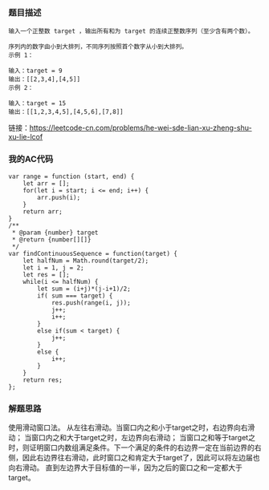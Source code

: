 ### 题目描述
```
输入一个正整数 target ，输出所有和为 target 的连续正整数序列（至少含有两个数）。

序列内的数字由小到大排列，不同序列按照首个数字从小到大排列。
示例 1：

输入：target = 9
输出：[[2,3,4],[4,5]]
示例 2：

输入：target = 15
输出：[[1,2,3,4,5],[4,5,6],[7,8]]
```
链接：https://leetcode-cn.com/problems/he-wei-sde-lian-xu-zheng-shu-xu-lie-lcof

### 我的AC代码
```
var range = function (start, end) {
    let arr = [];
    for(let i = start; i <= end; i++) {
        arr.push(i);
    }
    return arr;
}
/**
 * @param {number} target
 * @return {number[][]}
 */
var findContinuousSequence = function(target) {
    let halfNum = Math.round(target/2);
    let i = 1, j = 2;
    let res = [];
    while(i <= halfNum) {
        let sum = (i+j)*(j-i+1)/2;
        if( sum === target) {
            res.push(range(i, j));
            j++;
            i++;
        }
        else if(sum < target) {
            j++;
        }
        else {
            i++;
        }
    }
    return res;
};
```

### 解题思路
使用滑动窗口法。
从左往右滑动。当窗口内之和小于target之时，右边界向右滑动；
当窗口内之和大于target之时，左边界向右滑动；
当窗口之和等于target之时，则证明窗口内数组满足条件。下一个满足的条件的右边界一定在当前边界的右侧，因此右边界往右滑动，此时窗口之和肯定大于target了，因此可以将左边届也向右滑动。
直到左边界大于目标值的一半，因为之后的窗口之和一定都大于target。
